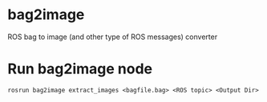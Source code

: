 # bag2image
ROS bag to image (and other type of ROS messages) converter


# Run bag2image node
```
rosrun bag2image extract_images <bagfile.bag> <ROS topic> <Output Dir>
```

